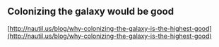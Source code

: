 ## Colonizing the galaxy would be good
  
  [http://nautil.us/blog/why-colonizing-the-galaxy-is-the-highest-good](http://nautil.us/blog/why-colonizing-the-galaxy-is-the-highest-good)